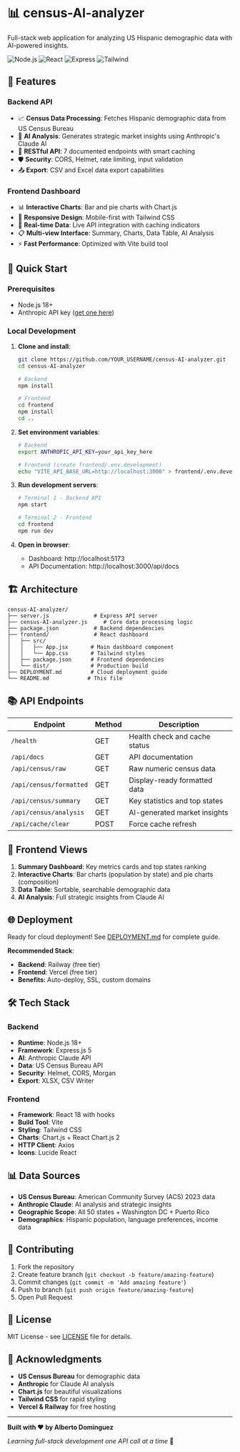 # 📊 census-AI-analyzer

Full-stack web application for analyzing US Hispanic demographic data with AI-powered insights.

![Node.js](https://img.shields.io/badge/Node.js-18+-green)
![React](https://img.shields.io/badge/React-18-blue)
![Express](https://img.shields.io/badge/Express.js-5-lightgrey)
![Tailwind](https://img.shields.io/badge/Tailwind-CSS-blue)

## 🌟 Features

### Backend API
- 📈 **Census Data Processing**: Fetches Hispanic demographic data from US Census Bureau
- 🤖 **AI Analysis**: Generates strategic market insights using Anthropic's Claude AI
- 🚀 **RESTful API**: 7 documented endpoints with smart caching
- 🛡️ **Security**: CORS, Helmet, rate limiting, input validation
- 📤 **Export**: CSV and Excel data export capabilities

### Frontend Dashboard
- 📊 **Interactive Charts**: Bar and pie charts with Chart.js
- 📱 **Responsive Design**: Mobile-first with Tailwind CSS
- 🔄 **Real-time Data**: Live API integration with caching indicators
- 📋 **Multi-view Interface**: Summary, Charts, Data Table, AI Analysis
- ⚡ **Fast Performance**: Optimized with Vite build tool

## 🚀 Quick Start

### Prerequisites
- Node.js 18+
- Anthropic API key ([get one here](https://console.anthropic.com/))

### Local Development

1. **Clone and install**:
   ```bash
   git clone https://github.com/YOUR_USERNAME/census-AI-analyzer.git
   cd census-AI-analyzer
   
   # Backend
   npm install
   
   # Frontend  
   cd frontend
   npm install
   cd ..
   ```

2. **Set environment variables**:
   ```bash
   # Backend
   export ANTHROPIC_API_KEY=your_api_key_here
   
   # Frontend (create frontend/.env.development)
   echo "VITE_API_BASE_URL=http://localhost:3000" > frontend/.env.development
   ```

3. **Run development servers**:
   ```bash
   # Terminal 1 - Backend API
   npm start
   
   # Terminal 2 - Frontend
   cd frontend
   npm run dev
   ```

4. **Open in browser**:
   - Dashboard: http://localhost:5173
   - API Documentation: http://localhost:3000/api/docs

## 🏗️ Architecture

```
census-AI-analyzer/
├── server.js              # Express API server
├── census-AI-analyzer.js     # Core data processing logic
├── package.json           # Backend dependencies
├── frontend/              # React dashboard
│   ├── src/
│   │   ├── App.jsx       # Main dashboard component
│   │   └── App.css       # Tailwind styles
│   ├── package.json      # Frontend dependencies
│   └── dist/             # Production build
├── DEPLOYMENT.md         # Cloud deployment guide
└── README.md            # This file
```

## 📚 API Endpoints

| Endpoint | Method | Description |
|----------|--------|-------------|
| `/health` | GET | Health check and cache status |
| `/api/docs` | GET | API documentation |
| `/api/census/raw` | GET | Raw numeric census data |
| `/api/census/formatted` | GET | Display-ready formatted data |
| `/api/census/summary` | GET | Key statistics and top states |
| `/api/census/analysis` | GET | AI-generated market insights |
| `/api/cache/clear` | POST | Force cache refresh |

## 🎨 Frontend Views

1. **Summary Dashboard**: Key metrics cards and top states ranking
2. **Interactive Charts**: Bar charts (population by state) and pie charts (composition)
3. **Data Table**: Sortable, searchable demographic data
4. **AI Analysis**: Full strategic insights from Claude AI

## 🌐 Deployment

Ready for cloud deployment! See [DEPLOYMENT.md](./DEPLOYMENT.md) for complete guide.

**Recommended Stack**:
- **Backend**: Railway (free tier)
- **Frontend**: Vercel (free tier)
- **Benefits**: Auto-deploy, SSL, custom domains

## 🛠️ Tech Stack

### Backend
- **Runtime**: Node.js 18+
- **Framework**: Express.js 5
- **AI**: Anthropic Claude API
- **Data**: US Census Bureau API
- **Security**: Helmet, CORS, Morgan
- **Export**: XLSX, CSV Writer

### Frontend
- **Framework**: React 18 with hooks
- **Build Tool**: Vite
- **Styling**: Tailwind CSS
- **Charts**: Chart.js + React Chart.js 2
- **HTTP Client**: Axios
- **Icons**: Lucide React

## 📊 Data Sources

- **US Census Bureau**: American Community Survey (ACS) 2023 data
- **Anthropic Claude**: AI analysis and strategic insights
- **Geographic Scope**: All 50 states + Washington DC + Puerto Rico
- **Demographics**: Hispanic population, language preferences, income data

## 🤝 Contributing

1. Fork the repository
2. Create feature branch (`git checkout -b feature/amazing-feature`)
3. Commit changes (`git commit -m 'Add amazing feature'`)
4. Push to branch (`git push origin feature/amazing-feature`)
5. Open Pull Request

## 📝 License

MIT License - see [LICENSE](LICENSE) file for details.

## 🙏 Acknowledgments

- **US Census Bureau** for demographic data
- **Anthropic** for Claude AI analysis
- **Chart.js** for beautiful visualizations
- **Tailwind CSS** for rapid styling
- **Vercel & Railway** for free hosting

---

**Built with ❤️ by Alberto Dominguez**

*Learning full-stack development one API call at a time* 🚀